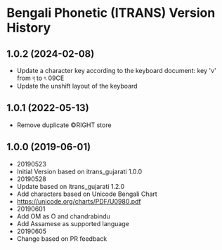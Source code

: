 Bengali Phonetic (ITRANS) Version History
===========================

1.0.2 (2024-02-08)
------------------
* Update a character key according to the keyboard document:
    key 'v' from ব্ to ৎ 09CE
* Update the unshift layout of the keyboard

1.0.1 (2022-05-13)
------------------
* Remove duplicate ©RIGHT store

1.0.0 (2019-06-01)
----------------
* 20190523
* Initial Version based on itrans_gujarati 1.0.0
* 20190528 
* Update based on itrans_gujarati 1.2.0 
* Add characters based on Unicode Bengali Chart
* https://unicode.org/charts/PDF/U0980.pdf
* 20190601
* Add OM as O and chandrabindu
* Add Assamese as supported language
* 20190605
* Change based on PR feedback
